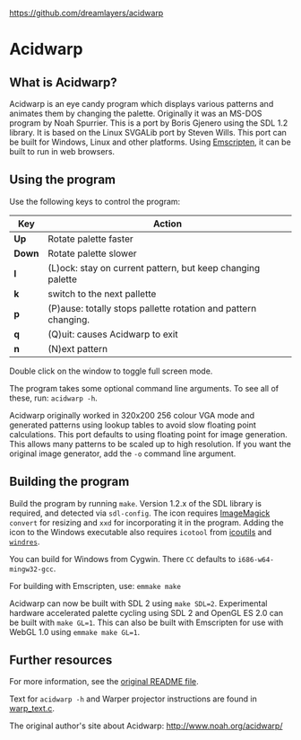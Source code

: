 https://github.com/dreamlayers/acidwarp

# Acidwarp

## What is Acidwarp?

Acidwarp is an eye candy program which displays various patterns and
animates them by changing the palette. Originally it was an MS-DOS
program by Noah Spurrier. This is a port by Boris Gjenero using the
SDL 1.2 library. It is based on the Linux SVGALib port by Steven Wills.
This port can be built for Windows, Linux and other platforms.
Using [Emscripten](http://emscripten.org/), it can be built to run in
web browsers.

## Using the program

Use the following keys to control the program:

| Key      | Action |
|----------|--------|
| **Up**   | Rotate palette faster |
| **Down** | Rotate palette slower |
| **l**    | (L)ock: stay on current pattern, but keep changing palette |
| **k**    | switch to the next pallette |
| **p**    | (P)ause: totally stops pallette rotation and pattern changing. |
| **q**    | (Q)uit: causes Acidwarp to exit |
| **n**    | (N)ext pattern |

Double click on the window to toggle full screen mode.

The program takes some optional command line arguments.  To see all of
these, run: `acidwarp -h`.

Acidwarp originally worked in 320x200 256 colour VGA mode and generated
patterns using lookup tables to avoid slow floating point calculations.
This port defaults to using floating point for image generation. This
allows many patterns to be scaled up to high resolution. If you want
the original image generator, add the `-o` command line argument.

## Building the program

Build the program by running `make`. Version 1.2.x of the SDL library
is required, and detected via `sdl-config`. The icon requires
[ImageMagick](https://www.imagemagick.org) `convert` for resizing and
`xxd` for incorporating it in the program. Adding the icon to the
Windows executable also requires `icotool` from
[icoutils](http://www.nongnu.org/icoutils/) and
[`windres`](https://sourceware.org/binutils/docs/binutils/windres.html).

You can build for Windows from Cygwin. There `CC` defaults to
`i686-w64-mingw32-gcc`.

For building with Emscripten, use: `emmake make`

Acidwarp can now be built with SDL 2 using `make SDL=2`. Experimental hardware
accelerated palette cycling using SDL 2 and OpenGL ES 2.0 can be built with
`make GL=1`. This can also be built with Emscripten for use with WebGL 1.0
using `emmake make GL=1`.

## Further resources

For more information, see the [original README file](README).

Text for `acidwarp -h` and Warper projector instructions are
found in [warp_text.c](warp_text.c).

The original author's site about Acidwarp:
http://www.noah.org/acidwarp/